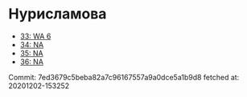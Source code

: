 # Нурисламова
- [33: WA 6](33.md)
- [34: NA](34.md)
- [35: NA](35.md)
- [36: NA](36.md)

Commit: 7ed3679c5beba82a7c96167557a9a0dce5a1b9d8
 fetched at: 20201202-153252
